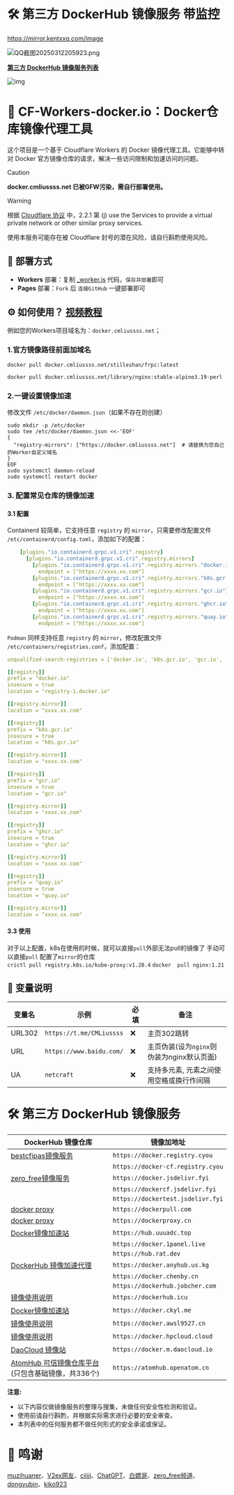 # 🛠️ 第三方 DockerHub 镜像服务 带监控

https://mirror.kentxxq.com/image


![QQ截图20250312205923.png](https://img.picui.cn/free/2025/03/12/67d1854e4ebb7.png)




[**第三方 DockerHub 镜像服务列表**](https://github.com/cmliu/CF-Workers-docker.io?tab=readme-ov-file#%E7%AC%AC%E4%B8%89%E6%96%B9-dockerhub-%E9%95%9C%E5%83%8F%E6%9C%8D%E5%8A%A1)

![img](./img.png)
# 🐳 CF-Workers-docker.io：Docker仓库镜像代理工具

这个项目是一个基于 Cloudflare Workers 的 Docker 镜像代理工具。它能够中转对 Docker 官方镜像仓库的请求，解决一些访问限制和加速访问的问题。

> [!CAUTION]
> **docker.cmliussss.net 已被GFW污染，需自行部署使用。**

> [!WARNING]
> 根据 [Cloudflare 协议](https://www.cloudflare.com/zh-cn/terms/) 中，2.2.1 第 (j) use the Services to provide a virtual private network or other similar proxy services.
>
> 使用本服务可能存在被 Cloudflare 封号的潜在风险，请自行斟酌使用风险。

## 🚀 部署方式

- **Workers** 部署：复制 [_worker.js](https://github.com/cmliu/CF-Workers-docker.io/blob/main/_worker.js) 代码，`保存并部署`即可
- **Pages** 部署：`Fork` 后 `连接GitHub` 一键部署即可

## ⚙️ 如何使用？ [视频教程](https://www.youtube.com/watch?v=l2jwq9CagNQ)

例如您的Workers项目域名为：`docker.cmliussss.net`；

### 1.官方镜像路径前面加域名
```shell
docker pull docker.cmliussss.net/stilleshan/frpc:latest
```
```shell
docker pull docker.cmliussss.net/library/nginx:stable-alpine3.19-perl
```

### 2.一键设置镜像加速
修改文件 `/etc/docker/daemon.json`（如果不存在则创建）
```shell
sudo mkdir -p /etc/docker
sudo tee /etc/docker/daemon.json <<-'EOF'
{
  "registry-mirrors": ["https://docker.cmliussss.net"]  # 请替换为您自己的Worker自定义域名
}
EOF
sudo systemctl daemon-reload
sudo systemctl restart docker
```
### 3. 配置常见仓库的镜像加速
#### 3.1 配置  
Containerd 较简单，它支持任意 `registry` 的 `mirror`，只需要修改配置文件 `/etc/containerd/config.toml`，添加如下的配置：  
```yaml
    [plugins."io.containerd.grpc.v1.cri".registry]
      [plugins."io.containerd.grpc.v1.cri".registry.mirrors]
        [plugins."io.containerd.grpc.v1.cri".registry.mirrors."docker.io"]
          endpoint = ["https://xxxx.xx.com"]
        [plugins."io.containerd.grpc.v1.cri".registry.mirrors."k8s.gcr.io"]
          endpoint = ["https://xxxx.xx.com"]
        [plugins."io.containerd.grpc.v1.cri".registry.mirrors."gcr.io"]
          endpoint = ["https://xxxx.xx.com"]
        [plugins."io.containerd.grpc.v1.cri".registry.mirrors."ghcr.io"]
          endpoint = ["https://xxxx.xx.com"]
        [plugins."io.containerd.grpc.v1.cri".registry.mirrors."quay.io"]
          endpoint = ["https://xxxx.xx.com"]
```
`Podman` 同样支持任意 `registry` 的 `mirror`，修改配置文件 `/etc/containers/registries.conf`，添加配置：  
```yaml
unqualified-search-registries = ['docker.io', 'k8s.gcr.io', 'gcr.io', 'ghcr.io', 'quay.io']

[[registry]]
prefix = "docker.io"
insecure = true
location = "registry-1.docker.io"

[[registry.mirror]]
location = "xxxx.xx.com"

[[registry]]
prefix = "k8s.gcr.io"
insecure = true
location = "k8s.gcr.io"

[[registry.mirror]]
location = "xxxx.xx.com"

[[registry]]
prefix = "gcr.io"
insecure = true
location = "gcr.io"

[[registry.mirror]]
location = "xxxx.xx.com"

[[registry]]
prefix = "ghcr.io"
insecure = true
location = "ghcr.io"

[[registry.mirror]]
location = "xxxx.xx.com"

[[registry]]
prefix = "quay.io"
insecure = true
location = "quay.io"

[[registry.mirror]]
location = "xxxx.xx.com"

```

#### 3.3 使用
对于以上配置，k8s在使用的时候，就可以直接`pull`外部无法pull的镜像了 
 手动可以直接`pull` 配置了`mirror`的仓库  
 `crictl pull registry.k8s.io/kube-proxy:v1.28.4`
 `docker  pull nginx:1.21`

## 🔧 变量说明
| 变量名 | 示例 | 必填 | 备注 | 
|--|--|--|--|
| URL302 | `https://t.me/CMLiussss` |❌| 主页302跳转 |
| URL | `https://www.baidu.com/` |❌| 主页伪装(设为`nginx`则伪装为nginx默认页面) |
| UA | `netcraft` |❌| 支持多元素, 元素之间使用空格或换行作间隔 |

# 🛠️ 第三方 DockerHub 镜像服务
| DockerHub 镜像仓库 | 镜像加地址 |
| ------------------ | ----------- |
| [bestcfipas镜像服务](https://t.me/bestcfipas/1900) | `https://docker.registry.cyou` |
|  | `https://docker-cf.registry.cyou` |
| [zero_free镜像服务](https://t.me/zero_free/80) | `https://docker.jsdelivr.fyi` |
|  | `https://dockercf.jsdelivr.fyi` |
|  | `https://dockertest.jsdelivr.fyi` |
| [docker proxy](https://dockerpull.com/) | `https://dockerpull.com` |
| [docker proxy](https://dockerproxy.cn/) | `https://dockerproxy.cn` |
| [Docker镜像加速站](https://hub.uuuadc.top/) | `https://hub.uuuadc.top` |
|  | `https://docker.1panel.live` |
|  | `https://hub.rat.dev` |
| [DockerHub 镜像加速代理](https://docker.anyhub.us.kg/) | `https://docker.anyhub.us.kg` |
|  | `https://docker.chenby.cn` |
|  | `https://dockerhub.jobcher.com` |
| [镜像使用说明](https://dockerhub.icu/) | `https://dockerhub.icu` |
| [Docker镜像加速站](https://docker.ckyl.me/) | `https://docker.ckyl.me` |
| [镜像使用说明](https://docker.awsl9527.cn/) | `https://docker.awsl9527.cn` |
| [镜像使用说明](https://docker.hpcloud.cloud/) | `https://docker.hpcloud.cloud` |
| [DaoCloud 镜像站](https://github.com/DaoCloud/public-image-mirror) | `https://docker.m.daocloud.io` |
| [AtomHub 可信镜像仓库平台](https://atomhub.openatom.cn/) (只包含基础镜像，共336个) | `https://atomhub.openatom.cn` |
**注意:**
- 以下内容仅做镜像服务的整理与搜集，未做任何安全性检测和验证。
- 使用前请自行斟酌，并根据实际需求进行必要的安全审查。
- 本列表中的任何服务都不做任何形式的安全承诺或保证。

# 🙏 鸣谢

[muzihuaner](https://github.com/muzihuaner)、[V2ex网友](https://global.v2ex.com/t/1007922)、[ciiiii](https://github.com/ciiiii/cloudflare-docker-proxy)、[ChatGPT](https://chatgpt.com/)、[白嫖哥](https://t.me/bestcfipas/1900)、[zero_free频道](https://t.me/zero_free/80)、[dongyubin](https://github.com/cmliu/CF-Workers-docker.io/issues/8)、[kiko923](https://github.com/cmliu/CF-Workers-docker.io/issues/5)
